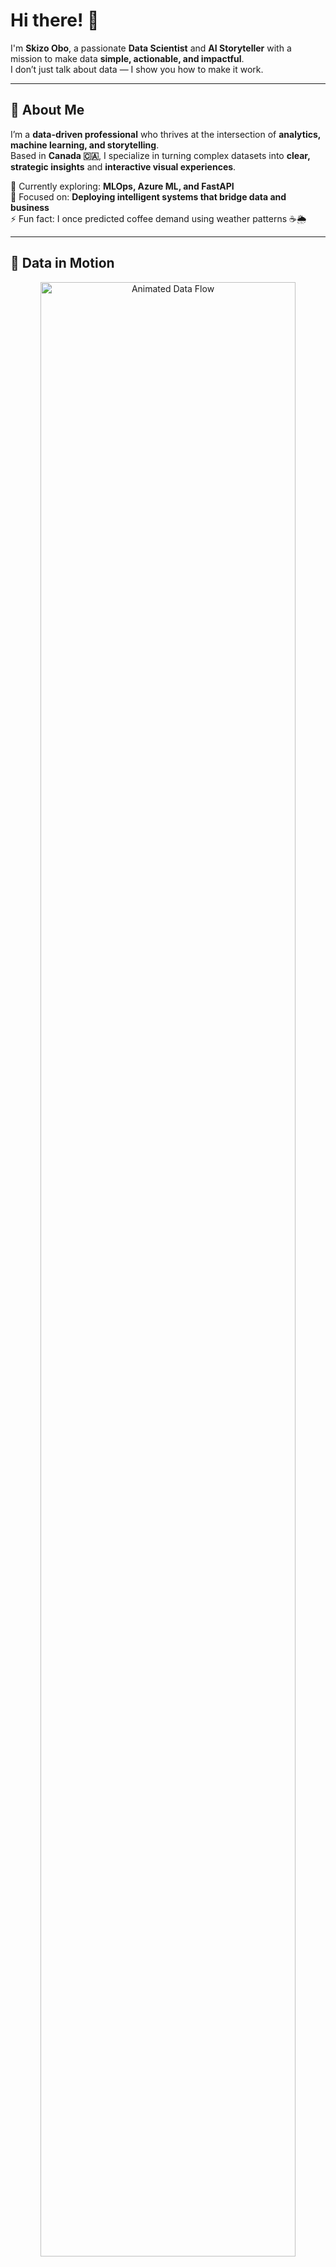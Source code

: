 # Hi there! 👋

I'm **Skizo Obo**, a passionate **Data Scientist** and **AI Storyteller** with a mission to make data **simple, actionable, and impactful**.  
I don’t just talk about data — I show you how to make it work.

---

## 🧠 About Me

I’m a **data-driven professional** who thrives at the intersection of **analytics, machine learning, and storytelling**.  
Based in **Canada 🇨🇦**, I specialize in turning complex datasets into **clear, strategic insights** and **interactive visual experiences**.  

💼 Currently exploring: **MLOps, Azure ML, and FastAPI**  
🎯 Focused on: **Deploying intelligent systems that bridge data and business**  
⚡ Fun fact: I once predicted coffee demand using weather patterns ☕🌦️

---

## 🧬 Data in Motion

<p align="center">
  <img src="https://raw.githubusercontent.com/SkizoObo/SkizoObo/main/assets/dataflow-animated.svg" alt="Animated Data Flow" width="90%">
</p>

> “Every dataset has a heartbeat — I design systems that make it visible.”

---

## 🧰 Skills & Technologies

### 💻 Languages
`Python` · `SQL` · `R` · `JavaScript`

### ⚙️ Frameworks & Libraries
`Scikit-learn` · `TensorFlow` · `PyTorch` · `Streamlit` · `FastAPI` · `Flask`

### ☁️ Tools & Platforms
`Azure ML` · `Docker` · `GitHub Actions` · `Power BI` · `Tableau` · `Linux`

### 🗃️ Databases
`PostgreSQL` · `MySQL` · `MongoDB` · `SQLite`

---

## 📊 Dynamic Skill Visualization

<p align="center">
  <img src="https://github-readme-stats.vercel.app/api/top-langs/?username=SkizoObo&layout=compact&theme=tokyonight" width="48%">
  <img src="https://raw.githubusercontent.com/SkizoObo/SkizoObo/main/assets/skills-animated.svg" width="48%" alt="Skill Animation">
</p>

> *My technical growth — visualized dynamically.*

---

## 🚀 Top Projects

### [📈 Business Insights Dashboard](https://github.com/SkizoObo/business-insights)
> **Tech Stack:** SQL • Power BI • Python  
> A storytelling-driven dashboard translating KPIs into strategic decisions.  
**Stars:** 5 ⭐ | **Language:** Python | **Forks:** 2 | **Open Issues:** 0  

---

### [🤖 Predictive Maintenance Model](https://github.com/SkizoObo/predictive-maintenance)
> **Tech Stack:** Scikit-learn • Azure ML • FastAPI  
> A predictive model that prevents equipment failure using IoT and ML.  
**Stars:** 3 ⭐ | **Language:** Python | **Forks:** 1 | **Open Issues:** 0  

---

### [🧠 100 Days of Data Science Challenge](https://github.com/SkizoObo/100-days-of-data)
> **Tech Stack:** Streamlit • Pandas • SQLite  
> A learning tracker and interactive dashboard showcasing my data journey.  
**Stars:** 2 ⭐ | **Language:** Python | **Forks:** 0 | **Open Issues:** 0  

---

## 📈 GitHub Stats

🔹 **Public Repositories:** 18  
🔹 **Followers:** 150  
🔹 **Following:** 80  

<div align="center">
  <img height="180em" src="https://github-readme-stats.vercel.app/api?username=SkizoObo&show_icons=true&theme=radical"/>
  <img height="180em" src="https://github-readme-streak-stats.herokuapp.com/?user=SkizoObo&theme=radical&hide_border=true"/>
</div>

---

## 🧩 Recent Activity

- 🏗️ Created a new project: [AI Learning Tracker](https://github.com/SkizoObo/AI-Learning-Tracker)
- 📊 Updated: [Business Insights Dashboard](https://github.com/SkizoObo/business-insights)
- 🤖 Pushed ML model refinements: [Predictive Maintenance Model](https://github.com/SkizoObo/predictive-maintenance)
- ✍️ Writing article: “Turning Data Into Stories — Designing for Impact”

---

## ✍️ Latest Blog Posts

- 📘 [ETL vs ELT: Choosing the Right Flow for Modern Pipelines](https://medium.com/@yourusername)
- 🤖 [Deploying ML Models on Azure with FastAPI](https://medium.com/@yourusername)
- 🎨 [The Art of Data Storytelling: Making Insights Stick](https://medium.com/@yourusername)

---

## 🧾 Certifications

- 🎓 Microsoft Certified: **Azure Data Scientist Associate (DP-100)**  
- 📊 Google Data Analytics Professional Certificate  
- 🧠 IBM Data Science Specialization  
- 🪶 Tableau Advanced Visualization  

---

## 🌐 Connect with Me

<div align="center">

[![LinkedIn](https://img.shields.io/badge/LinkedIn-0A66C2?style=for-the-badge&logo=linkedin&logoColor=white)](https://linkedin.com/in/YOUR_LINKEDIN)
[![Portfolio](https://img.shields.io/badge/Portfolio-FF5722?style=for-the-badge&logo=google-chrome&logoColor=white)](https://yourportfolio.com)
[![Medium](https://img.shields.io/badge/Medium-000000?style=for-the-badge&logo=medium&logoColor=white)](https://medium.com/@yourusername)
[![Email](https://img.shields.io/badge/Email-D14836?style=for-the-badge&logo=gmail&logoColor=white)](mailto:your.email@example.com)

</div>

---

## ☕ Support My Work

If my projects inspire you, consider supporting me 💙  

<div align="center">
  <a href="https://buymeacoffee.com/YOUR_USERNAME">
    <img src="https://img.shields.io/badge/Buy%20Me%20A%20Coffee-FFDD00?style=for-the-badge&logo=buy-me-a-coffee&logoColor=black" alt="Buy Me A Coffee">
  </a>
  <a href="https://github.com/sponsors/SkizoObo">
    <img src="https://img.shields.io/badge/GitHub%20Sponsors-EA4AAA?style=for-the-badge&logo=github-sponsors&logoColor=white" alt="GitHub Sponsors">
  </a>
</div>

---

<div align="center">
  <img src="https://komarev.com/ghpvc/?username=SkizoObo&color=blueviolet&style=for-the-badge&label=Profile+Views"/>
  
  ### 🎯 “Data is only powerful when it tells a story.”
  
  <sub>⭐ Star the repos that inspire you — every dataset tells a story.</sub>
</div>
